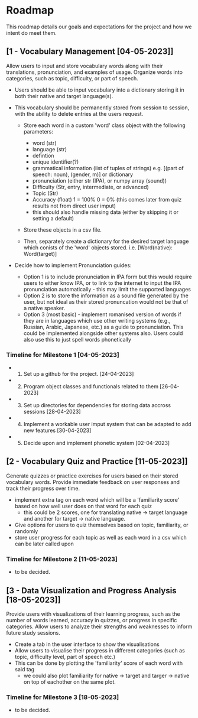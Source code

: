 # Roadmap

This roadmap details our goals and expectations for the project and how we intent do meet them. 

## [1 - Vocabulary Management [04-05-2023]]
Allow users to input and store vocabulary words along with their translations, pronunciation, and
examples of usage. Organize words into categories, such as topic, difficulty, or part of speech.

- Users should be able to input vocabulary into a dictionary storing it in both their native and target language(s).
- This vocabulary should be permanently stored from session to session, with the ability to delete entries at the users request.
	- Store each word in a custom 'word' class object with the following parameters:
		- word (str)
		- language (str)
		- defintion 
		- unique identifier(?) 
		- grammatical information (list of tuples of strings) e.g. [(part of speech: noun), (gender, m)] or dictionary 
		- pronunciation (either str (IPA), or numpy array (sound))
		- Difficulty (Str, entry, intermediate, or advanced)
		- Topic (Str)
		- Accuracy (float) 1 = 100% 0 = 0% (this comes later from quiz results not from direct user imput)
		- this should also handle missing data (either by skipping it or setting a default)

	- Store these objects in a csv file.
	- Then, separately create a dictionary for the desired target language which conists of the 'word' objects stored. i.e. [Word(native): Word(target)]

- Decide how to implement Pronunciation guides:
	- Option 1 is to include pronunciation in IPA form but this would require users to either know IPA, or to link to the internet to input the IPA pronunciation automatically - this may limit the supported languages
	- Option 2 is to store the information as a sound file generated by the user, but not ideal as their stored pronuncation would not be that of a native speaker. 
	- Option 3 (most basic) - implement romanised version of words if they are in languages which use other writing systems (e.g., Russian, Arabic, Japanese, etc.) as a guide to pronunciation. This could be implemented alongside other systems also. Users could also use this to just spell words phonetically 

### Timeline for Milestone 1 [04-05-2023]
- 1. Set up a github for the project. [24-04-2023]
- 2. Program object classes and functionals related to them [26-04-2023]
- 3. Set up directories for dependencies for storing data accross sessions [28-04-2023]
- 4. Implement a workable user imput system that can be adapted to add new features [30-04-2023]
- 5. Decide upon and implement phonetic system [02-04-2023]

## [2 - Vocabulary Quiz and Practice [11-05-2023]]

Generate quizzes or practice exercises for users based on their stored vocabulary words. Provide
immediate feedback on user responses and track their progress over time.

- implement extra tag on each word which will be a 'familiarity score' based on how well user does on that word for each quiz
	- this could be 2 scores, one for translating native -> target language and another for target -> native language. 
- Give options for users to quiz themselves based on topic, familiarity, or randomly
- store user progress for each topic as well as each word in a csv which can be later called upon
### Timeline for Milestone 2 [11-05-2023]
- to be decided.

## [3 - Data Visualization and Progress Analysis [18-05-2023]]

Provide users with visualizations of their learning progress, such as the number of words learned,
accuracy in quizzes, or progress in specific categories. Allow users to analyze their strengths and
weaknesses to inform future study sessions.
- Create a tab in the user interface to show the visualisations 
- Allow users to visualise their progress in different categories (such as topic, difficulty level, part of speech etc.)
- This can be done by plotting the 'familiarity' score of each word with said tag
	- we could also plot familiarity for native -> target and targer -> native on top of eachother on the same plot. 
### Timeline for Milestone 3 [18-05-2023]
- to be decided.